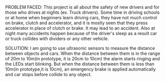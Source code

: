 PROBLEM FACED: 
This project is all about the safety of new drivers and for those who drives at nights (ex. Truck drivers).
Some time in driving schools or at home when beginners learn driving cars, they have not much control on brake, clutch and accelerator, and it is mostly seen that they press accelerator in place of clutch or brake. It may lead to an accident.
 Also at night many accidents happen because of the driver's sleep as a result car or truck collides with dividers or any other vehicle.


SOLUTION: 
I am going to use ultrasonic sensors to measure the distance between objects and cars. When the distance between them is in the range of 20m to 10m(in prototype, it is 20cm to 10cm)  the alarm starts ringing and the LEDs start blinking. But when the distance between them is less than 10m(in prototype,it is 10cm), an emergency brake is applied automatically and car stops before collide to any object.



